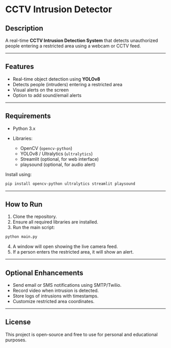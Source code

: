# CCTV Intrusion Detector

## Description

A real-time **CCTV Intrusion Detection System** that detects unauthorized people entering a restricted area using a webcam or CCTV feed.

---

## Features

* Real-time object detection using **YOLOv8**
* Detects people (intruders) entering a restricted area
* Visual alerts on the screen
* Option to add sound/email alerts

---

## Requirements

* Python 3.x
* Libraries:

  * OpenCV (`opencv-python`)
  * YOLOv8 / Ultralytics (`ultralytics`)
  * Streamlit (optional, for web interface)
  * playsound (optional, for audio alert)

Install using:

```bash
pip install opencv-python ultralytics streamlit playsound
```

---

## How to Run

1. Clone the repository.
2. Ensure all required libraries are installed.
3. Run the main script:

```bash
python main.py
```

4. A window will open showing the live camera feed.
5. If a person enters the restricted area, it will show an alert.

---

## Optional Enhancements

* Send email or SMS notifications using SMTP/Twilio.
* Record video when intrusion is detected.
* Store logs of intrusions with timestamps.
* Customize restricted area coordinates.

---

## License

This project is open-source and free to use for personal and educational purposes.
